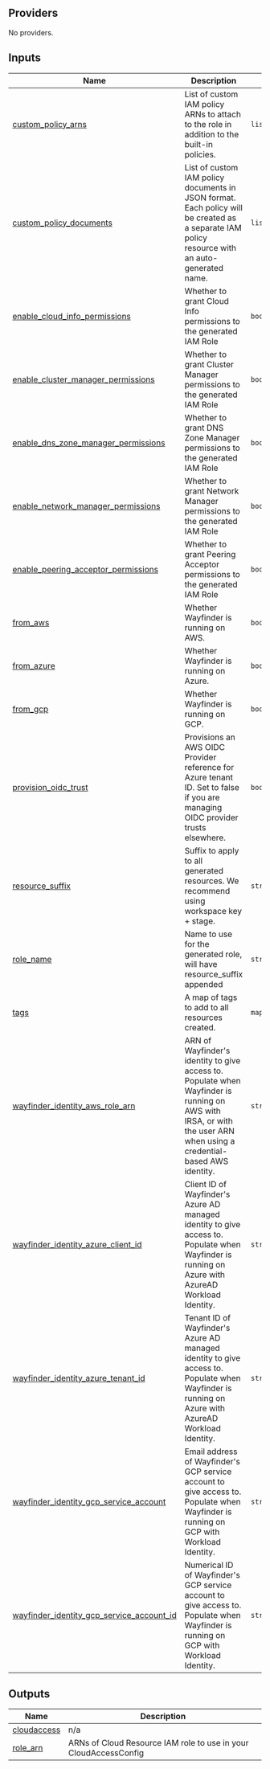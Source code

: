 <!-- BEGIN_TF_DOCS -->
## Providers

No providers.

## Inputs

| Name | Description | Type | Default | Required |
|------|-------------|------|---------|:--------:|
| <a name="input_custom_policy_arns"></a> [custom\_policy\_arns](#input\_custom\_policy\_arns) | List of custom IAM policy ARNs to attach to the role in addition to the built-in policies. | `list(string)` | `[]` | no |
| <a name="input_custom_policy_documents"></a> [custom\_policy\_documents](#input\_custom\_policy\_documents) | List of custom IAM policy documents in JSON format. Each policy will be created as a separate IAM policy resource with an auto-generated name. | `list(string)` | `[]` | no |
| <a name="input_enable_cloud_info_permissions"></a> [enable\_cloud\_info\_permissions](#input\_enable\_cloud\_info\_permissions) | Whether to grant Cloud Info permissions to the generated IAM Role | `bool` | `false` | no |
| <a name="input_enable_cluster_manager_permissions"></a> [enable\_cluster\_manager\_permissions](#input\_enable\_cluster\_manager\_permissions) | Whether to grant Cluster Manager permissions to the generated IAM Role | `bool` | `false` | no |
| <a name="input_enable_dns_zone_manager_permissions"></a> [enable\_dns\_zone\_manager\_permissions](#input\_enable\_dns\_zone\_manager\_permissions) | Whether to grant DNS Zone Manager permissions to the generated IAM Role | `bool` | `false` | no |
| <a name="input_enable_network_manager_permissions"></a> [enable\_network\_manager\_permissions](#input\_enable\_network\_manager\_permissions) | Whether to grant Network Manager permissions to the generated IAM Role | `bool` | `false` | no |
| <a name="input_enable_peering_acceptor_permissions"></a> [enable\_peering\_acceptor\_permissions](#input\_enable\_peering\_acceptor\_permissions) | Whether to grant Peering Acceptor permissions to the generated IAM Role | `bool` | `false` | no |
| <a name="input_from_aws"></a> [from\_aws](#input\_from\_aws) | Whether Wayfinder is running on AWS. | `bool` | `true` | no |
| <a name="input_from_azure"></a> [from\_azure](#input\_from\_azure) | Whether Wayfinder is running on Azure. | `bool` | `false` | no |
| <a name="input_from_gcp"></a> [from\_gcp](#input\_from\_gcp) | Whether Wayfinder is running on GCP. | `bool` | `false` | no |
| <a name="input_provision_oidc_trust"></a> [provision\_oidc\_trust](#input\_provision\_oidc\_trust) | Provisions an AWS OIDC Provider reference for Azure tenant ID. Set to false if you are managing OIDC provider trusts elsewhere. | `bool` | `true` | no |
| <a name="input_resource_suffix"></a> [resource\_suffix](#input\_resource\_suffix) | Suffix to apply to all generated resources. We recommend using workspace key + stage. | `string` | `""` | no |
| <a name="input_role_name"></a> [role\_name](#input\_role\_name) | Name to use for the generated role, will have resource\_suffix appended | `string` | `"wayfinder"` | no |
| <a name="input_tags"></a> [tags](#input\_tags) | A map of tags to add to all resources created. | `map(string)` | `{}` | no |
| <a name="input_wayfinder_identity_aws_role_arn"></a> [wayfinder\_identity\_aws\_role\_arn](#input\_wayfinder\_identity\_aws\_role\_arn) | ARN of Wayfinder's identity to give access to. Populate when Wayfinder is running on AWS with IRSA, or with the user ARN when using a credential-based AWS identity. | `string` | `""` | no |
| <a name="input_wayfinder_identity_azure_client_id"></a> [wayfinder\_identity\_azure\_client\_id](#input\_wayfinder\_identity\_azure\_client\_id) | Client ID of Wayfinder's Azure AD managed identity to give access to. Populate when Wayfinder is running on Azure with AzureAD Workload Identity. | `string` | `""` | no |
| <a name="input_wayfinder_identity_azure_tenant_id"></a> [wayfinder\_identity\_azure\_tenant\_id](#input\_wayfinder\_identity\_azure\_tenant\_id) | Tenant ID of Wayfinder's Azure AD managed identity to give access to. Populate when Wayfinder is running on Azure with AzureAD Workload Identity. | `string` | `""` | no |
| <a name="input_wayfinder_identity_gcp_service_account"></a> [wayfinder\_identity\_gcp\_service\_account](#input\_wayfinder\_identity\_gcp\_service\_account) | Email address of Wayfinder's GCP service account to give access to. Populate when Wayfinder is running on GCP with Workload Identity. | `string` | `""` | no |
| <a name="input_wayfinder_identity_gcp_service_account_id"></a> [wayfinder\_identity\_gcp\_service\_account\_id](#input\_wayfinder\_identity\_gcp\_service\_account\_id) | Numerical ID  of Wayfinder's GCP service account to give access to. Populate when Wayfinder is running on GCP with Workload Identity. | `string` | `""` | no |

## Outputs

| Name | Description |
|------|-------------|
| <a name="output_cloudaccess"></a> [cloudaccess](#output\_cloudaccess) | n/a |
| <a name="output_role_arn"></a> [role\_arn](#output\_role\_arn) | ARNs of Cloud Resource IAM role to use in your CloudAccessConfig |
<!-- END_TF_DOCS -->
